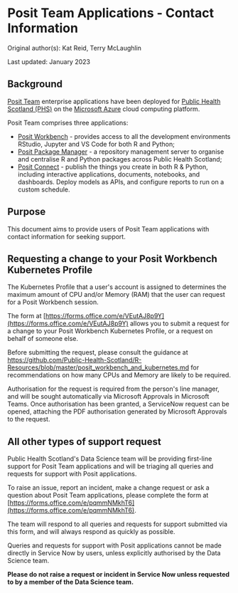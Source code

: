 # Posit Team Applications - Contact Information

Original author(s): Kat Reid, Terry McLaughlin

Last updated: January 2023

## Background

[Posit Team](https://posit.co/products/enterprise/team/) enterprise applications have been deployed for [Public Health Scotland (PHS)](https://publichealthscotland.scot/) on the [Microsoft Azure](https://azure.microsoft.com/en-gb/) cloud computing platform.

Posit Team comprises three applications:

* [Posit Workbench](https://posit.co/products/enterprise/workbench/) - provides access to all the development environments RStudio, Jupyter and VS Code for both R and Python;
* [Posit Package Manager](https://posit.co/products/enterprise/package-manager/) - a repository management server to organise and centralise R and Python packages across Public Health Scotland;
* [Posit Connect](https://posit.co/products/enterprise/connect/) - publish the things you create in both R & Python, including interactive applications, documents, notebooks, and dashboards. Deploy models as APIs, and configure reports to run on a custom schedule.

## Purpose

This document aims to provide users of Posit Team applications with contact information for seeking support.

## Requesting a change to your Posit Workbench Kubernetes Profile

The Kubernetes Profile that a user's account is assigned to determines the maximum amount of CPU and/or Memory (RAM) that the user can request for a Posit Workbench session.

The form at [https://forms.office.com/e/VEutAJ8p9Y](https://forms.office.com/e/VEutAJ8p9Y) allows you to submit a request for a change to your Posit Workbench Kubernetes Profile, or a request on behalf of someone else.

Before submitting the request, please consult the guidance at https://github.com/Public-Health-Scotland/R-Resources/blob/master/posit_workbench_and_kubernetes.md for recommendations on how many CPUs and Memory are likely to be required.

Authorisation for the request is required from the person's line manager, and will be sought automatically via Microsoft Approvals in Microsoft Teams.  Once authorisation has been granted, a ServiceNow request can be opened, attaching the PDF authorisation generated by Microsoft Approvals to the request.

## All other types of support request

Public Health Scotland's Data Science team will be providing first-line support for Posit Team applications and will be triaging all queries and requests for support with Posit applications.

To raise an issue, report an incident, make a change request or ask a question about Posit Team applications, please complete the form at [https://forms.office.com/e/pqmmNMkhT6](https://forms.office.com/e/pqmmNMkhT6).

The team will respond to all queries and requests for support submitted via this form, and will always respond as quickly as possible.

Queries and requests for support with Posit applications cannot be made directly in Service Now by users, unless explicitly authorised by the Data Science team.

**Please do not raise a request or incident in Service Now unless requested to by a member of the Data Science team.**

